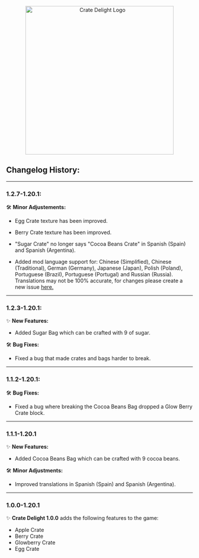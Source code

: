 <p align="center"><img src="https://cdn.modrinth.com/data/9rlXSyLg/images/c741ee61d02d1d45dd85222e826e3e6dd787e837.png" alt="Crate Delight Logo" width="400">

## Changelog History:

---

### 1.2.7-1.20.1:

🛠️ **Minor Adjustements:**

- Egg Crate texture has been improved.

- Berry Crate texture has been improved.

- "Sugar Crate" no longer says "Cocoa Beans Crate" in Spanish (Spain) and Spanish (Argentina).

- Added mod language support for: Chinese (Simplified), Chinese (Traditional), German (Germany), Japanese (Japan), Polish (Poland), Portuguese (Brazil), Portuguese (Portugal) and Russian (Russia). Translations may not be 100% accurate, for changes please create a new issue [here.](https://github.com/axperty/cratedelight/issues)

---

### 1.2.3-1.20.1:

✨ **New Features:**

- Added Sugar Bag which can be crafted with 9 of sugar.

🛠️ **Bug Fixes:**

- Fixed a bug that made crates and bags harder to break.

---

### 1.1.2-1.20.1:

🛠️ **Bug Fixes:**
- Fixed a bug where breaking the Cocoa Beans Bag dropped a Glow Berry Crate block.

---

### 1.1.1-1.20.1

✨ **New Features:**

- Added Cocoa Beans Bag which can be crafted with 9 cocoa beans.

🛠️ **Minor Adjustments:**

- Improved translations in Spanish (Spain) and Spanish (Argentina).

---

### 1.0.0-1.20.1

✨ **Crate Delight 1.0.0** adds the following features to the game:

- Apple Crate
- Berry Crate
- Glowberry Crate
- Egg Crate